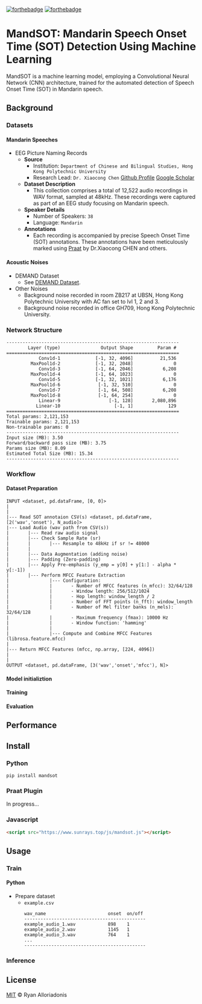[![forthebadge](https://forthebadge.com/images/badges/made-with-python.svg)](https://forthebadge.com)
[![forthebadge](https://forthebadge.com/images/badges/license-mit.svg)](https://forthebadge.com)

# MandSOT: Mandarin Speech Onset Time (SOT) Detection Using Machine Learning
MandSOT is a machine learning model, employing a Convolutional Neural Network (CNN) architecture, trained for the automated detection of Speech Onset Time (SOT) in Mandarin speech.
## Background
### Datasets
#### Mandarin Speeches
  - EEG Picture Naming Records
    - **Source**
      - Institution: ``Department of Chinese and Bilingual Studies, Hong Kong Polytechnic University``
      - Research Lead: ``Dr. Xiaocong Chen`` [Github Profile](https://github.com/felcshallot) [Google Scholar](https://scholar.google.com/citations?user=gHlLwKoAAAAJ&hl=en)
    - **Dataset Description**
      - This collection comprises a total of 12,522 audio recordings in WAV format, sampled at 48kHz. These recordings were captured as part of an EEG study focusing on Mandarin speech.
    - **Speaker Details**
      - Number of Speakers: ``38``
      - Language: ``Mandarin``
    - **Annotations**
      - Each recording is accompanied by precise Speech Onset Time (SOT) annotations. These annotations have been meticulously marked using [Praat](https://www.fon.hum.uva.nl/praat/) by Dr.Xiaocong CHEN and others.
#### Acoustic Noises
  - DEMAND Dataset
    - See [DEMAND Dataset](https://www.kaggle.com/datasets/chrisfilo/demand).
  - Other Noises
    - Background noise recorded in room ZB217 at UBSN, Hong Kong Polytechnic University with AC fan set to lvl 1, 2 and 3.
    - Background noise recorded in office GH709, Hong Kong Polytechnic University.
### Network Structure
```
----------------------------------------------------------------
        Layer (type)               Output Shape         Param #
================================================================
            Conv1d-1             [-1, 32, 4096]          21,536
         MaxPool1d-2             [-1, 32, 2048]               0
            Conv1d-3             [-1, 64, 2046]           6,208
         MaxPool1d-4             [-1, 64, 1023]               0
            Conv1d-5             [-1, 32, 1021]           6,176
         MaxPool1d-6              [-1, 32, 510]               0
            Conv1d-7              [-1, 64, 508]           6,208
         MaxPool1d-8              [-1, 64, 254]               0
            Linear-9                  [-1, 128]       2,080,896
           Linear-10                    [-1, 1]             129
================================================================
Total params: 2,121,153
Trainable params: 2,121,153
Non-trainable params: 0
----------------------------------------------------------------
Input size (MB): 3.50
Forward/backward pass size (MB): 3.75
Params size (MB): 8.09
Estimated Total Size (MB): 15.34
----------------------------------------------------------------
```
### Workflow
#### Dataset Preparation
```
INPUT <dataset, pd.dataFrame, [0, 0]>
|
|
|--- Read SOT annotaion CSV(s) <dataset, pd.dataFrame, [2('wav','onset'), N_audio]>
|--- Load Audio (wav path from CSV(s))
|       |--- Read raw audio signal
|       |--- Check Sample Rate (sr)
|       |       |--- Resample to 48kHz if sr != 48000
|       |
|       |--- Data Augmentation (adding noise)
|       |--- Padding (Zero-padding)
|       |--- Apply Pre-emphasis (y_emp = y[0] + y[1:] - alpha * y[:-1])
|       |--- Perform MFCC Feature Extraction
|               |--- Configuration:
|               |       - Number of MFCC features (n_mfcc): 32/64/128
|               |       - Window length: 256/512/1024
|               |       - Hop length: window_length / 2
|               |       - Number of FFT points (n_fft): window_length
|               |       - Number of Mel filter banks (n_mels): 32/64/128
|               |       - Maximum frequency (fmax): 10000 Hz
|               |       - Window function: 'hamming'
|               |
|               |--- Compute and Combine MFCC Features (librosa.feature.mfcc)
|
|--- Return MFCC Features (mfcc, np.array, [224, 4096])
|
|
OUTPUT <dataset, pd.dataFrame, [3('wav','onset','mfcc'), N]>
```
#### Model initializtion

#### Training

#### Evaluation

## Performance

## Install
### Python
```shell
pip install mandsot
```
### Praat Plugin
In progress...
### Javascript
```html
<script src="https://www.sunrays.top/js/mandsot.js"></script>
```
## Usage
### Train
#### Python
  - Prepare dataset
    - ```example.csv```
      ```
      wav_name                       onset  on/off
      ---------------------------------------------
      example_audio_1.wav            898    1
      example_audio_2.wav            1145   1
      example_audio_3.wav            764    1
      ...
      ---------------------------------------------
      ```

### Inference

## License
[MIT](./LICENSE) © Ryan Alloriadonis
